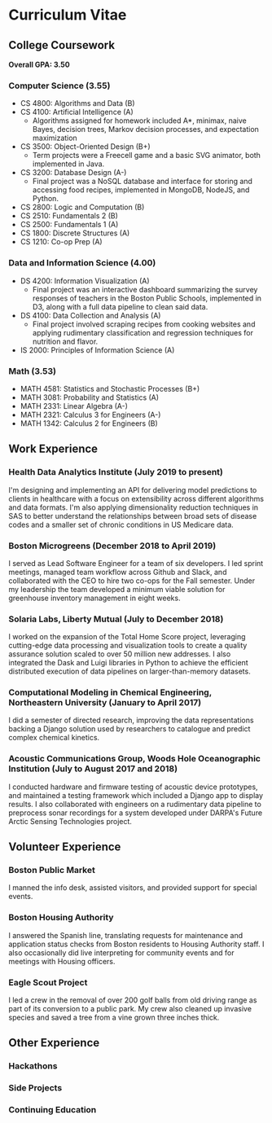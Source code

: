 # Curriculum Vitae

## College Coursework
**Overall GPA: 3.50**

### Computer Science (3.55)
   - CS 4800: Algorithms and Data (B)
   - CS 4100: Artificial Intelligence (A)
        * Algorithms assigned for homework included A*, minimax, naive Bayes, decision trees, Markov decision processes,
          and expectation maximization
   - CS 3500: Object-Oriented Design (B+)
        * Term projects were a Freecell game and a basic SVG animator, both implemented in Java.
   - CS 3200: Database Design (A-)
        * Final project was a NoSQL database and interface for storing and accessing food recipes, implemented in 
          MongoDB, NodeJS, and Python.
   - CS 2800: Logic and Computation (B)
   - CS 2510: Fundamentals 2 (B)
   - CS 2500: Fundamentals 1 (A)
   - CS 1800: Discrete Structures (A)
   - CS 1210: Co-op Prep (A)
   
### Data and Information Science (4.00)
   - DS 4200: Information Visualization (A)
        * Final project was an interactive dashboard summarizing the survey responses of teachers in the Boston Public 
          Schools, implemented in D3, along with a full data pipeline to clean said data.
   - DS 4100: Data Collection and Analysis (A)
        * Final project involved scraping recipes from cooking websites and applying rudimentary classification and 
          regression techniques for nutrition and flavor.
   - IS 2000: Principles of Information Science (A)
   
### Math (3.53)
   - MATH 4581: Statistics and Stochastic Processes (B+)
   - MATH 3081: Probability and Statistics (A)
   - MATH 2331: Linear Algebra (A-)
   - MATH 2321: Calculus 3 for Engineers (A-)
   - MATH 1342: Calculus 2 for Engineers (B)


## Work Experience
### Health Data Analytics Institute (July 2019 to present)
I'm designing and implementing an API for delivering model predictions to clients in healthcare with a focus on 
extensibility across different algorithms and data formats. I'm also applying dimensionality reduction techniques in 
SAS to better understand the relationships between broad sets of disease codes and a smaller set of chronic conditions 
in US Medicare data.

### Boston Microgreens (December 2018 to April 2019)
I served as Lead Software Engineer for a team of six developers. I led sprint meetings, managed team workflow across
Github and Slack, and collaborated with the CEO to hire two co-ops for the Fall semester. Under my leadership the team 
developed a minimum viable solution for greenhouse inventory management in eight weeks.

### Solaria Labs, Liberty Mutual (July to December 2018)
I worked on the expansion of the Total Home Score project, leveraging cutting-edge data processing and visualization 
tools to create a quality assurance solution scaled to over 50 million new addresses. I also integrated the Dask 
and Luigi libraries in Python to achieve the efficient distributed execution of data pipelines on larger-than-memory 
datasets.

### Computational Modeling in Chemical Engineering, Northeastern University (January to April 2017)
I did a semester of directed research, improving the data representations backing a Django solution used by researchers 
to catalogue and predict complex chemical kinetics.

### Acoustic Communications Group, Woods Hole Oceanographic Institution (July to August 2017 and 2018)
I conducted hardware and firmware testing of acoustic device prototypes, and maintained a testing framework which
included a Django app to display results. I also collaborated with engineers on a rudimentary data pipeline to 
preprocess sonar recordings for a system developed under DARPA's Future Arctic Sensing Technologies project.

## Volunteer Experience
### Boston Public Market
I manned the info desk, assisted visitors, and provided support for special events.

### Boston Housing Authority
I answered the Spanish line, translating requests for maintenance and application status checks from Boston residents 
to Housing Authority staff. I also occasionally did live interpreting for community events and for meetings with 
Housing officers.

### Eagle Scout Project
I led a crew in the removal of over 200 golf balls from old driving range as part of its conversion to a public park. My
crew also cleaned up invasive species and saved a tree from a vine grown three inches thick.

## Other Experience
### Hackathons

### Side Projects

### Continuing Education
